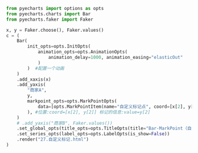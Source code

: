 
<BlogInfo id="135" title="55.自定义标记+动画" author="白日梦想猿" pv=0 read_times=0 pre_cost_time=0分40秒 category="pyecharts学习" tag_list="['pyecharts学习']" create_time="2021.01.22 14:07:40" update_time="2021.01.22 14:11:31" />

```python
from pyecharts import options as opts
from pyecharts.charts import Bar
from pyecharts.faker import Faker

x, y = Faker.choose(), Faker.values()
c = (
    Bar(
        init_opts=opts.InitOpts(
            animation_opts=opts.AnimationOpts(
                animation_delay=1000, animation_easing="elasticOut"
            )
        )  #配置一个动画
    )
    .add_xaxis(x)
    .add_yaxis(
        "商家A",
        y,
        markpoint_opts=opts.MarkPointOpts(
            data=[opts.MarkPointItem(name="自定义标记点", coord=[x[2], y[2]], value=y[2])]
        ), #位置:coord=[x[2], y[2]] 标记的信息:value=y[2]
    )
    # .add_yaxis("商家B", Faker.values())
    .set_global_opts(title_opts=opts.TitleOpts(title="Bar-MarkPoint（自定义）"))
    .set_series_opts(label_opts=opts.LabelOpts(is_show=False))
    .render("27.自定义标记.html")
)

```
